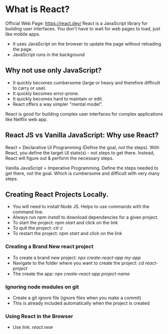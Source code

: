 # What is React?

Official Web Page: https://react.dev/
React is a JavaScript library for building user interfaces.
You don't have to wait for web pages to load, just like mobile apps.

-   It uses JavaScript on the browser to update the page without reloading the page.
-   JavaScript runs in the background

## Why not use only JavaScript?

-   It quickly becomes cumbersome (large or heavy and therefore difficult to carry or use).
-   It quickly becomes error-prone.
-   It quickly becomes hard to maintain or edit.
-   React offers a way simpler "mental model".

React is good for building complex user interfaces for complex applications like Netflix web app.

## React JS vs Vanilla JavaScript: Why use React?

React = Declarative UI Programming (Define the goal, not the steps).
With React, you define the target UI state(s) - not steps to get there.
Instead, React will figure out & perform the necessary steps.

Vanilla JavaScript = Imperative Programming.
Define the steps needed to get there, not the goal.
Which is cumbersome and difficult with very many steps.

## Creating React Projects Locally.

-   You will need to install Node JS. Helps to use commands with the command line.
-   Always run _npm install_ to download dependencies for a given project.
-   To start the project: _npm start_ and click on the link
-   To quit the project: _ctr c_
-   To restart the project: _npm start_ and click on the link

### Creating a Brand New react project

-   To create a brand new project: _npx create-react-app my-app_
-   Navigate to the folder where you want to create the project: _cd react-project_
-   The create the app: _npx create-react-app project-name_

### Ignoring node modules on git

-   Create a git ignore file (ignore files when you make a commit)
-   This is already included automatically when the project is created

### Using React in the Browser

-   Use link: _react.new_
